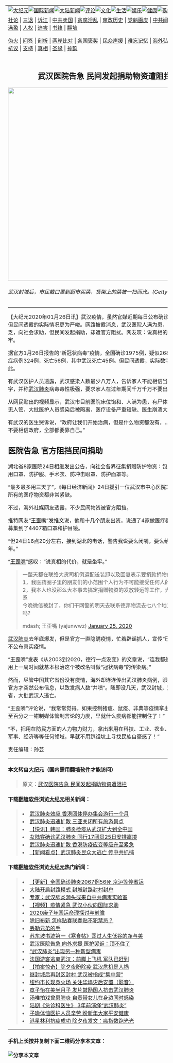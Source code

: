 <a name="1" id="1" target="_blank"></a><span id="1"></span>
<table border="0"><tr><td colspan="2" VALIGN=TOP><a href="https://github.com/jtswrk284/djy/blob/master/gb/nsc413.md#1"><img src="https://raw.githubusercontent.com/jtswrk284/www/master/t/djy/1.jpg" title="大纪元"></a><a href="https://github.com/jtswrk284/djy/blob/master/gb/n24hr.md#1"><img src="https://raw.githubusercontent.com/jtswrk284/www/master/t/djy/3.jpg" title="国际新闻"></a><a href="https://github.com/jtswrk284/djy/blob/master/gb/nsc413.md#1"><img src="https://raw.githubusercontent.com/jtswrk284/www/master/t/djy/4.jpg" title="大陆新闻"></a><a href="https://github.com/jtswrk284/djy/blob/master/gb/news392.md#1"><img src="https://raw.githubusercontent.com/jtswrk284/www/master/t/djy/5.jpg" title="评论"></a><a href="https://github.com/jtswrk284/djy/blob/master/gb/news2007.md#1"><img src="https://raw.githubusercontent.com/jtswrk284/www/master/t/djy/6.jpg" title="文化"></a><a href="https://github.com/jtswrk284/djy/blob/master/gb/news2008.md#1"><img src="https://raw.githubusercontent.com/jtswrk284/www/master/t/djy/7.jpg" title="生活"></a><a href="https://github.com/jtswrk284/djy/blob/master/gb/ncyule.md#1"><img src="https://raw.githubusercontent.com/jtswrk284/www/master/t/djy/8.jpg" title="娱乐"></a><a href="https://github.com/jtswrk284/djy/blob/master/gb/nsc1002.md#1"><img src="https://raw.githubusercontent.com/jtswrk284/www/master/t/djy/9.jpg" title="健康"><a href="https://www.youlucky.com"><img src="https://raw.githubusercontent.com/jtswrk284/www/master/t/djy/10.jpg" title="购物"></a><a href="https://donate.epochtimes.com/?utm_medium=epochtimes&utm_source=referral&utm_campaign=donate_button_djyarticleheader"><img src="https://raw.githubusercontent.com/jtswrk284/www/master/t/djy/12.jpg" title="捐款"></a></td></tr>
<tr><td colspan="2" VALIGN=TOP><a target="_blank" href="https://github.com/jtswrk284/djy/blob/master/gb/9p.md#1">社论</a> | <a target="_blank" href="https://github.com/jtswrk284/djy/blob/master/gb/nf5657.md#1">三退</a> | <a target="_blank" href="https://github.com/jtswrk284/djy/blob/master/gb/nf6123.md#1">诉江</a> | <a target="_blank" href="https://github.com/jtswrk284/djy/blob/master/gb/nf1176117.md#1">中共卖国</a> | <a target="_blank" href="https://github.com/jtswrk284/djy/blob/master/gb/nf5773.md#1">贪腐淫乱</a> | <a target="_blank" href="https://github.com/jtswrk284/djy/blob/master/gb/nf1176115.md#1">窜改历史</a> | <a target="_blank" href="https://github.com/jtswrk284/djy/blob/master/gb/nf1176107.md#1">党魁画皮</a> | <a target="_blank" href="https://github.com/jtswrk284/djy/blob/master/gb/nf1320400.md#1">中共间谍</a> | <a target="_blank" href="https://github.com/jtswrk284/djy/blob/master/gb/nf1176114.md#1">破坏传统</a> | <a target="_blank" href="https://github.com/jtswrk284/djy/blob/master/gb/nf5287.md#1">恶贯满盈</a> | <a target="_blank" href="https://github.com/jtswrk284/djy/blob/master/gb/ncid278.md#1">人权</a> | <a target="_blank" href="https://github.com/jtswrk284/djy/blob/master/gb/nf1176111.md#1">迫害</a> | <a target="_blank" href="https://github.com/jtswrk284/djy/blob/master/gb/nf1235328.md#1">书籍</a> | <a target="_blank" href="https://github.com/jtswrk284/www/blob/master/README.md?zsrh#1">翻墙</a></p><p><a target="_blank" href="https://github.com/jtswrk284/djy/blob/master/gb/nf5562.md#1">伪火</a> | <a target="_blank" href="https://github.com/jtswrk284/djy/blob/master/gb/nf4378.md#1">问答</a> | <a target="_blank" href="https://github.com/jtswrk284/djy/blob/master/gb/nf5792.md#1">剖析</a> | <a target="_blank" href="https://github.com/jtswrk284/djy/blob/master/gb/nf5735.md#1">两岸比对</a> | <a target="_blank" href="https://github.com/jtswrk284/djy/blob/master/gb/nf6119.md#1">各国褒奖</a> | <a target="_blank" href="https://github.com/jtswrk284/djy/blob/master/gb/nf6120.md#1">民众声援</a> | <a target="_blank" href="https://github.com/jtswrk284/djy/blob/master/gb/nf1188594.md#1">难忘记忆</a> | <a target="_blank" href="https://github.com/jtswrk284/djy/blob/master/gb/nf3180.md#1">海外弘传</a> | <a target="_blank" href="https://github.com/jtswrk284/djy/blob/master/gb/nf5410.md#1">万人上访</a> | <a target="_blank" href="https://github.com/jtswrk284/ntdtv/blob/master/gb/prog1530_1.md#1">和平抗议</a> | <a target="_blank" href="https://github.com/jtswrk284/djy/blob/master/gb/nf4386.md#1">支持</a> | <a target="_blank" href="https://github.com/jtswrk284/djy/blob/master/gb/nf4389.md#1">真相</a> | <a target="_blank" href="https://github.com/jtswrk284/djy/blob/master/gb/nf5790.md#1">圣缘</a> | <a target="_blank" href="https://github.com/jtswrk284/djy/blob/master/gb/nf4786.md#1">神韵</a></td></tr>
<tr><td VALIGN=TOP width="626"><h2 align=center>武汉医院告急 民间发起捐助物资遭阻拦</h2>
<img width="600" src="https://i.epochtimes.com/assets/uploads/2020/01/GettyImages-1195388749-600x400.jpg" />
<h6>武汉封城后，市民戴口罩到超市买菜，货架上的菜被一扫而光。(Getty Images)
</h6>
<hr>
<p>【大纪元2020年01月26日讯】武汉疫情，虽然官媒近期每日公布确诊和死亡数字，但民间透露的实际情况更为严峻。网路披露消息，武汉医院人满为患，物资及其匮乏，向社会求助，但民间发起捐助，却遭官方阻扰。网友叹：说真相的代价，就是坐牢。</p>
<p>据官方1月26日报告的“新冠状病毒”疫情，全国确诊1975例，疑似2684例，现有重症病例324例，死亡56例，其中武汉死亡45例。但民间透露，实际数字绝不止于此。</p>
<p>有武汉医护人员透露，武汉感染人数最少八万人，告诉家人不能相信当局公布的数字，并称<a href="https://github.com/jtswrk284/djy/blob/master/gb/tag/%E6%AD%A6%E6%B1%89%E8%82%BA%E7%82%8E.md">武汉肺炎</a>病毒毒性极强，要求家人在过年期间千万千万不要出门。</p>
<p>从网民贴出的视频显示，武汉市目前医院床位饱和、人满为患，有尸体放置在走廊上无人管，大批医护人员感染后被隔离，医疗设备严重短缺、医生崩溃大哭。</p>
<p>有武汉的医生哭诉说，“政府让我们开始治病，但是什么物资都没有，……千万、千万不要相信政府，全部都要靠自己。”</p>
<h2>医院告急 官方阻挡民间捐助</h2>
<p>湖北省8家医院24日相继发出公告，向社会各界征集捐赠防护物资：包括护目镜、医用口罩、防护服、手术衣、防冲击眼罩、防护面罩等。</p>
<p>“最多最多用三天了”，《每日经济新闻》24日援引一位武汉市中心医院工作人员说，所有的医疗物资都非常紧缺。</p>
<p>不过，海外社媒网友透露，不少民间物资被官方阻挡。</p>
<p>推特网友“<a href="https://github.com/jtswrk284/djy/blob/master/gb/tag/%E7%8E%8B%E6%AD%AA%E5%98%B4.md">王歪嘴</a>”发推文说，他和十几个朋友出资，说通了4家做医疗器械的朋友，募集到了4407箱口罩和护目镜。</p>
<p>“但24日16点20分左右，接到湖北的电话，警告我说要么闭嘴，要么给我找个地方过年。”</p>
<p>“<a href="https://github.com/jtswrk284/djy/blob/master/gb/tag/%E7%8E%8B%E6%AD%AA%E5%98%B4.md">王歪嘴</a>”感叹：“说真相的代价，就是坐牢。”</p>
<blockquote class="twitter-tweet">
<p dir="ltr" lang="zh">一整天都在联络大货司机倒运配送装卸以及回复表示要捐款捐物的各地朋友，1，我医药圈子里的朋友们的小范围个人行为不可能接受任何人的捐款<br />
2，我本人也没那么大本事去搞定捐赠物资的发放转运等工作，大家只能自行联系<br />
今晚微信被封了，你们干网警的明天去联系德邦物流去七八个地方取防化服吗？</p>
<p>mdash; 王歪嘴 (yajunwwz) <a href="https://twitter.com/yajunwwz/status/1221150093811699712?ref_src=twsrc%5Etfw">January 25, 2020</a></p></blockquote>
<p><a async src="https://platform.twitter.com/widgets.js" charset="utf-8"></a></p>
<p><a href="https://github.com/jtswrk284/djy/blob/master/gb/tag/%E6%AD%A6%E6%B1%89%E8%82%BA%E7%82%8E.md">武汉肺炎</a>去年底爆发，但是官方一直隐瞒疫情，忙着辟谣抓人，宣传“已经控制”，却不公布真实疫情。</p>
<p>“王歪嘴”发表《从2003到2020，德行一点没变》的文章说，“连我都差点相信，没用上一周时间就基本根治这个被改名叫做“冠状病毒”的传染病。”</p>
<p>然而，尽管中国其它省份没有疫情，海外却连连传出武汉肺炎病例，眼看瞒不住了，官方才突然公布信息，以致发病人数“井喷”。随即没几天，武汉封城，湖北几乎封省，大批武汉人逃亡。</p>
<p>“王歪嘴”评论说，“我常常觉得，如果控制猪瘟、鼠疫、非典等疫情拿出十分之一，甚至百分之一钳制媒体管制言论的力度，早就什么疫病都能控制住了！”</p>
<p>“不，把用在防民方面的人力物力财力，拿出来用在科技、工业、农业、教育、医药、军事、经济等等任何领域，早就不用趴祖坟上寻找民族自豪感了！”</p>
<p>责任编辑：孙芸</p>

<hr>

#### 本文转自<a href="https://www.epochtimes.com">大纪元</a>（国内需用<a href="https://git.io/JesJV">翻墙软件</a>才能访问）
> 原文：<a href="https://www.epochtimes.com/gb/20/1/26/n11821665.htm">武汉医院告急 民间发起捐助物资遭阻拦</a>


#### 下载<a href="https://git.io/JesJV">翻墙软件</a>浏览<a href="https://www.epochtimes.com">大纪元</a>相关新闻：
> <li><a href="https://www.epochtimes.com/gb/20/1/25/n11820789.htm">武汉肺炎效应 香港团体停办集会游行一个月</a></li>
> <li><a href="https://www.epochtimes.com/gb/20/1/25/n11820639.htm">武汉肺炎迅速扩散 三亚关闭所有旅游景点</a></li>
> <li><a href="https://www.epochtimes.com/gb/20/1/25/n11820379.htm">【快讯】韩国：肺炎检疫从武汉扩大到全中国</a></li>
> <li><a href="https://www.epochtimes.com/gb/20/1/25/n11820674.htm">女陆客确诊武汉肺炎 同行17团员25日安排离境</a></li>
> <li><a href="https://www.epochtimes.com/gb/20/1/25/n11820614.htm">武汉肺炎迅速扩散 香港防疫应变等级升至紧急</a></li>
> <li><a href="https://github.com/jtswrk284/djy/blob/master/gb/20/1/24/n11819138.md">【新闻看点】武汉肺炎民众大逃亡 传中共抓捕</a></li>

#### 下载<a href="https://git.io/JesJV">翻墙软件</a>浏览<a href="https://www.epochtimes.com">大纪元</a>热门新闻：
> <li><a href="https://www.epochtimes.com/gb/20/1/17/n11801312.htm">【更新】全国确诊肺炎2067例56死 京沪等停省运</a></li>
> <li><a href="https://www.epochtimes.com/gb/20/1/25/n11821017.htm">大陆开启封路模式 封城封路封村封户</a></li>
> <li><a href="https://www.epochtimes.com/gb/20/1/25/n11821057.htm">专家：武汉肺炎源头或来自中共病毒实验室</a></li>
> <li><a href="https://www.epochtimes.com/gb/20/1/26/n11821688.htm">【视频】疫情紧急 武汉小伙向国际求助</a></li>
> <li><a href="https://www.epochtimes.com/gb/20/1/20/n11807585.htm">2020庚子年国运命理探讨与前瞻</a></li>
> <li><a href="https://www.epochtimes.com/gb/20/1/17/n11801163.htm">除旧布新 怎样贴春联春贴不犯禁忌？</a></li>
> <li><a href="https://www.epochtimes.com/gb/7/2/12/n1621075.htm">丢勒兄弟的手</a></li>
> <li><a href="https://www.epochtimes.com/gb/20/1/5/n11768578.htm">苏东坡书迹第一《寒食帖》荡过人生低谷的净与美</a></li>
> <li><a href="https://www.epochtimes.com/gb/20/1/24/n11818530.htm">武汉医院告急 向外求援 医护哭诉：顶不住了</a></li>
> <li><a href="https://www.epochtimes.com/gb/20/1/24/n11818378.htm">“武汉肺炎”出现另一种新型病毒</a></li>
> <li><a href="https://www.epochtimes.com/gb/20/1/24/n11817620.htm">法国游客逃离武汉：前脚上飞机 军队已赶到</a></li>
> <li><a href="https://www.epochtimes.com/gb/20/1/25/n11819535.htm">【拍案惊奇】除夕夜盼除疫 武汉危机是人祸</a></li>
> <li><a href="https://www.epochtimes.com/gb/20/1/25/n11820765.htm">继封城后再封区封村 武汉被指成“集中营”</a></li>
> <li><a href="https://www.epochtimes.com/gb/20/1/25/n11819752.htm">纽约市长现身火场 关注华埠灾后安置（影音）</a></li>
> <li><a href="https://www.epochtimes.com/gb/20/1/23/n11816400.htm">章子怡在美坐月子 发片鼓励国人抗击武汉肺炎</a></li>
> <li><a href="https://www.epochtimes.com/gb/20/1/23/n11816941.htm">汤唯拍戏曾患肺炎 自责带女儿在身边同时感染</a></li>
> <li><a href="https://www.epochtimes.com/gb/20/1/24/n11818809.htm">陆剧《急诊科医生》 3年前演绎“武汉肺炎”</a></li>
> <li><a href="https://www.epochtimes.com/gb/20/1/25/n11819909.htm">子瑜体恤医护人员辛劳 盼新年大家平安健康</a></li>
> <li><a href="https://www.epochtimes.com/gb/20/1/24/n11819130.htm">港星林利抗癌成功 除夕夜发文：癌指数跑光光</a></li>
<hr>

#### 手机上长按并复制下面二维码分享本文章：<br><br><img src="http://d1p1.ip.zn2.us/v.php?action=qrcode&url=https://github.com/jtswrk284/djy/blob/master/gb/20/1/26/n11821665.md%231" title="分享本文章"></td><td VALIGN=TOP><a href="https://github.com/jtswrk284/djy/blob/master/gb/16/1/21/n4622075.md?dfh#1" target="_blank"><img src="https://raw.githubusercontent.com/jtswrk284/djy/master/gb/300/wei-f1.jpg" title="中共的伪火骗局"  alt="中共的伪火骗局"></a><br><a href="https://github.com/jtswrk284/www/blob/master/README.md?dfh#9" target="_blank"><img src="https://raw.githubusercontent.com/jtswrk284/djy/master/gb/300/yong-h.jpg" title="永恒的见证"  alt="永恒的见证"></a><br><a href="https://github.com/jtswrk284/djy/blob/master/gb/13/9/29/n3974789.md?dfh#1" target="_blank"><img src="https://raw.githubusercontent.com/jtswrk284/djy/master/gb/300/shang-lnz.jpg" title="善良女子被中共投男牢"  alt="善良女子被中共投男牢"></a><br><a href="https://github.com/jtswrk284/djy/blob/master/gb/16/3/16/n4663449.md?dfh#1" target="_blank"><img src="https://raw.githubusercontent.com/jtswrk284/djy/master/gb/300/huo-z3.jpg" title="警卫目击活摘器官"  alt="警卫目击活摘器官"></a><br><a href="https://github.com/jtswrk284/djy/blob/master/gb/16/8/7/n8177641.md?dfh#1" target="_blank"><img src="https://raw.githubusercontent.com/jtswrk284/djy/master/gb/300/huo-z4.jpg" title="证人描述活摘恐怖"  alt="证人描述活摘恐怖"></a><br><a href="https://github.com/jtswrk284/djy/blob/master/gb/10/4/19/n2881569.md?dfh#1" target="_blank"><img src="https://raw.githubusercontent.com/jtswrk284/djy/master/gb/300/huo-z1.jpg" title="揭开活摘器官黑幕"  alt="揭开活摘器官黑幕"></a><br><a href="https://github.com/jtswrk284/djy/blob/master/gb/10/11/7/n3077476.md?dfh#1" target="_blank"><img src="https://raw.githubusercontent.com/jtswrk284/djy/master/gb/300/ma-ks.jpg" title="马克思的成魔之路"  alt="马克思的成魔之路"></a><br><a href="https://github.com/jtswrk284/djy/blob/master/gb/14/6/9/n4173977.md?dfh#1" target="_blank"><img src="https://raw.githubusercontent.com/jtswrk284/djy/master/gb/300/chang-zs.jpg" title="藏字石 蕴天机"  alt="藏字石 蕴天机"></a><br><a href="https://github.com/jtswrk284/djy/blob/master/gb/18/5/10/n10381511.md?dfh#1" target="_blank"><img src="https://raw.githubusercontent.com/jtswrk284/djy/master/gb/300/st1.jpg" title="关注3亿人三退"  alt="关注3亿人三退"></a><br><a href="https://github.com/jtswrk284/djy/blob/master/gb/18/3/21/n10237682.md?dfh#1" target="_blank"><img src="https://raw.githubusercontent.com/jtswrk284/djy/master/gb/300/jie-t.jpg" title="解体中共复兴中华"  alt="解体中共复兴中华"></a><br><a href="https://github.com/jtswrk284/djy/blob/master/gb/9/2/9/n2422991.md?dfh#1" target="_blank"><img src="https://raw.githubusercontent.com/jtswrk284/djy/master/gb/300/gao-zs.jpg" title="中共迫害良心律师"  alt="中共迫害良心律师"></a><br><a href="https://github.com/jtswrk284/djy/blob/master/gb/18/12/9/n10900044.md?dfh#1" target="_blank"><img src="https://raw.githubusercontent.com/jtswrk284/djy/master/gb/300/sj1.jpg" title="303万人举报江泽民"  alt="303万人举报江泽民"></a><br><a href="https://github.com/jtswrk284/djy/blob/master/gb/18/8/28/n10672014.md?dfh#1" target="_blank"><img src="https://raw.githubusercontent.com/jtswrk284/djy/master/gb/300/sj2.jpg" title="这些官员为何起诉江泽民"  alt="这些官员为何起诉江泽民"></a><br><a href="https://github.com/jtswrk284/djy/blob/master/gb/8/12/18/n2367165.md?dfh#1" target="_blank"><img src="https://raw.githubusercontent.com/jtswrk284/djy/master/gb/300/liangan.jpg" title="海峡两岸的强烈对比"  alt="海峡两岸的强烈对比"></a><br><a href="https://github.com/jtswrk284/djy/blob/master/gb/15/12/10/n4593139.md?dfh#1" target="_blank"><img src="https://raw.githubusercontent.com/jtswrk284/djy/master/gb/300/jia-ndzl.jpg" title="加拿大总理的贺信"  alt="加拿大总理的贺信"></a><br><a href="https://github.com/jtswrk284/djy/blob/master/gb/11/6/17/n3289382.md?dfh#1" target="_blank"><img src="https://raw.githubusercontent.com/jtswrk284/djy/master/gb/300/xiao-wd.jpg" title="探寻真相兼听则明"  alt="探寻真相兼听则明"></a><br><a href="https://github.com/jtswrk284/djy/blob/master/gb/18/10/27/n10812623.md?dfh#1" target="_blank"><img src="https://raw.githubusercontent.com/jtswrk284/djy/master/gb/300/yindu.jpg" title="印度媒体报道东方"  alt="印度媒体报道东方"></a><br><a href="https://github.com/jtswrk284/djy/blob/master/gb/18/6/9/n10469652.md?dfh#1" target="_blank"><img src="https://raw.githubusercontent.com/jtswrk284/djy/master/gb/300/xie-j.jpg" title="不一样的海外校园"  alt="不一样的海外校园"></a><br><a href="https://github.com/jtswrk284/djy/blob/master/gb/7/4/5/n1669415.md?dfh#1" target="_blank"><img src="https://raw.githubusercontent.com/jtswrk284/djy/master/gb/300/li-up.jpg" title="从大师到徒弟的传奇"  alt="从大师到徒弟的传奇"></a><br><a href="https://github.com/jtswrk284/djy/blob/master/gb/17/5/26/n9191512.md?dfh#1" target="_blank"><img src="https://raw.githubusercontent.com/jtswrk284/djy/master/gb/300/zfl2.jpg" title="亿万人与东方一本奇书"  alt="亿万人与东方一本奇书"></a><br><a href="https://github.com/jtswrk284/djy/blob/master/gb/13/11/27/n4020290.md?dfh#1" target="_blank"><img src="https://raw.githubusercontent.com/jtswrk284/djy/master/gb/300/zhen-h.jpg" title="大陆见不到的震撼场面"  alt="大陆见不到的震撼场面"></a><br><a href="https://github.com/jtswrk284/djy/blob/master/gb/15/7/17/n4482910.md?dfh#1" target="_blank"><img src="https://raw.githubusercontent.com/jtswrk284/djy/master/gb/300/dalu-sk.jpg" title="人心向善 大陆当初盛况"  alt="人心向善 大陆当初盛况"></a><br><a href="https://github.com/jtswrk284/djy/blob/master/gb/19/1/5/n10955468.md?dfh#1" target="_blank"><img src="https://raw.githubusercontent.com/jtswrk284/djy/master/gb/300/zfl1.jpg" title="追寻真理 这书讲什么"  alt="追寻真理 这书讲什么"></a><br><a href="https://github.com/jtswrk284/www/blob/master/README.md?dfh#1" target="_blank"><img src="https://raw.githubusercontent.com/jtswrk284/djy/master/gb/300/fq1.jpg" title="下载免费翻墙软件"  alt="下载免费翻墙软件"></a><br></td></tr></table>
